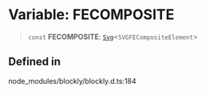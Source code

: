 # Variable: FECOMPOSITE

> `const` **FECOMPOSITE**: [`Svg`](../index.md)\<`SVGFECompositeElement`\>

## Defined in

node_modules/blockly/blockly.d.ts:184
